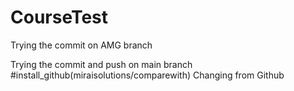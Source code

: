 # CourseTest

Trying the commit on AMG branch

Trying the commit and push on main branch 
#install_github(miraisolutions/comparewith)
Changing from Github

